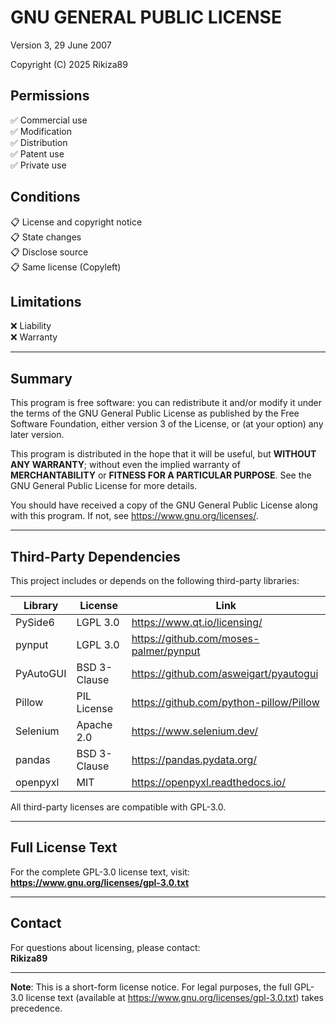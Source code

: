 # GNU GENERAL PUBLIC LICENSE
Version 3, 29 June 2007

Copyright (C) 2025 Rikiza89

## Permissions
✅ Commercial use  
✅ Modification  
✅ Distribution  
✅ Patent use  
✅ Private use  

## Conditions
📋 License and copyright notice  
📋 State changes  
📋 Disclose source  
📋 Same license (Copyleft)  

## Limitations
❌ Liability  
❌ Warranty  

---

## Summary

This program is free software: you can redistribute it and/or modify it under the terms of the GNU General Public License as published by the Free Software Foundation, either version 3 of the License, or (at your option) any later version.

This program is distributed in the hope that it will be useful, but **WITHOUT ANY WARRANTY**; without even the implied warranty of **MERCHANTABILITY** or **FITNESS FOR A PARTICULAR PURPOSE**. See the GNU General Public License for more details.

You should have received a copy of the GNU General Public License along with this program. If not, see <https://www.gnu.org/licenses/>.

---

## Third-Party Dependencies

This project includes or depends on the following third-party libraries:

| Library | License | Link |
|---------|---------|------|
| PySide6 | LGPL 3.0 | https://www.qt.io/licensing/ |
| pynput | LGPL 3.0 | https://github.com/moses-palmer/pynput |
| PyAutoGUI | BSD 3-Clause | https://github.com/asweigart/pyautogui |
| Pillow | PIL License | https://github.com/python-pillow/Pillow |
| Selenium | Apache 2.0 | https://www.selenium.dev/ |
| pandas | BSD 3-Clause | https://pandas.pydata.org/ |
| openpyxl | MIT | https://openpyxl.readthedocs.io/ |

All third-party licenses are compatible with GPL-3.0.

---

## Full License Text

For the complete GPL-3.0 license text, visit:  
**https://www.gnu.org/licenses/gpl-3.0.txt**

---

## Contact

For questions about licensing, please contact:  
**Rikiza89**

---

**Note**: This is a short-form license notice. For legal purposes, the full GPL-3.0 license text (available at https://www.gnu.org/licenses/gpl-3.0.txt) takes precedence.
